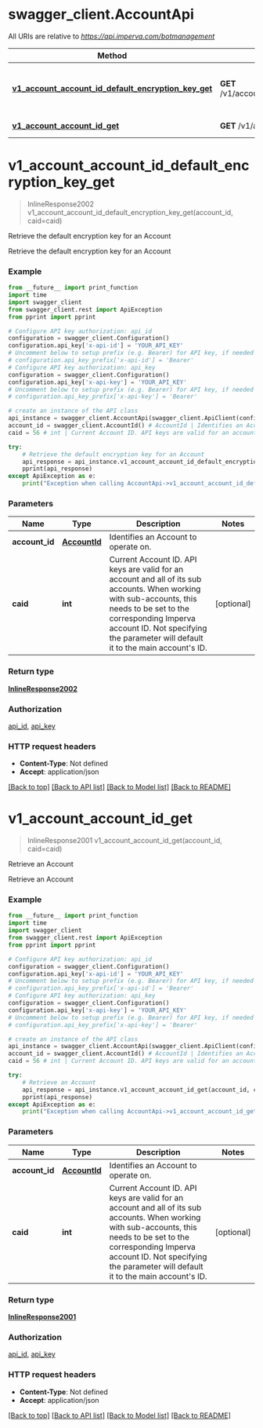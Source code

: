 # swagger_client.AccountApi

All URIs are relative to *https://api.imperva.com/botmanagement*

Method | HTTP request | Description
------------- | ------------- | -------------
[**v1_account_account_id_default_encryption_key_get**](AccountApi.md#v1_account_account_id_default_encryption_key_get) | **GET** /v1/account/{accountId}/default_encryption_key | Retrieve the default encryption key for an Account
[**v1_account_account_id_get**](AccountApi.md#v1_account_account_id_get) | **GET** /v1/account/{accountId} | Retrieve an Account

# **v1_account_account_id_default_encryption_key_get**
> InlineResponse2002 v1_account_account_id_default_encryption_key_get(account_id, caid=caid)

Retrieve the default encryption key for an Account

Retrieve the default encryption key for an Account

### Example
```python
from __future__ import print_function
import time
import swagger_client
from swagger_client.rest import ApiException
from pprint import pprint

# Configure API key authorization: api_id
configuration = swagger_client.Configuration()
configuration.api_key['x-api-id'] = 'YOUR_API_KEY'
# Uncomment below to setup prefix (e.g. Bearer) for API key, if needed
# configuration.api_key_prefix['x-api-id'] = 'Bearer'
# Configure API key authorization: api_key
configuration = swagger_client.Configuration()
configuration.api_key['x-api-key'] = 'YOUR_API_KEY'
# Uncomment below to setup prefix (e.g. Bearer) for API key, if needed
# configuration.api_key_prefix['x-api-key'] = 'Bearer'

# create an instance of the API class
api_instance = swagger_client.AccountApi(swagger_client.ApiClient(configuration))
account_id = swagger_client.AccountId() # AccountId | Identifies an Account to operate on.
caid = 56 # int | Current Account ID. API keys are valid for an account and all of its sub accounts. When working with sub-accounts, this needs to be set to the corresponding Imperva account ID. Not specifying the parameter will default it to the main account's ID.  (optional)

try:
    # Retrieve the default encryption key for an Account
    api_response = api_instance.v1_account_account_id_default_encryption_key_get(account_id, caid=caid)
    pprint(api_response)
except ApiException as e:
    print("Exception when calling AccountApi->v1_account_account_id_default_encryption_key_get: %s\n" % e)
```

### Parameters

Name | Type | Description  | Notes
------------- | ------------- | ------------- | -------------
 **account_id** | [**AccountId**](.md)| Identifies an Account to operate on. | 
 **caid** | **int**| Current Account ID. API keys are valid for an account and all of its sub accounts. When working with sub-accounts, this needs to be set to the corresponding Imperva account ID. Not specifying the parameter will default it to the main account&#x27;s ID.  | [optional] 

### Return type

[**InlineResponse2002**](InlineResponse2002.md)

### Authorization

[api_id](../README.md#api_id), [api_key](../README.md#api_key)

### HTTP request headers

 - **Content-Type**: Not defined
 - **Accept**: application/json

[[Back to top]](#) [[Back to API list]](../README.md#documentation-for-api-endpoints) [[Back to Model list]](../README.md#documentation-for-models) [[Back to README]](../README.md)

# **v1_account_account_id_get**
> InlineResponse2001 v1_account_account_id_get(account_id, caid=caid)

Retrieve an Account

Retrieve an Account

### Example
```python
from __future__ import print_function
import time
import swagger_client
from swagger_client.rest import ApiException
from pprint import pprint

# Configure API key authorization: api_id
configuration = swagger_client.Configuration()
configuration.api_key['x-api-id'] = 'YOUR_API_KEY'
# Uncomment below to setup prefix (e.g. Bearer) for API key, if needed
# configuration.api_key_prefix['x-api-id'] = 'Bearer'
# Configure API key authorization: api_key
configuration = swagger_client.Configuration()
configuration.api_key['x-api-key'] = 'YOUR_API_KEY'
# Uncomment below to setup prefix (e.g. Bearer) for API key, if needed
# configuration.api_key_prefix['x-api-key'] = 'Bearer'

# create an instance of the API class
api_instance = swagger_client.AccountApi(swagger_client.ApiClient(configuration))
account_id = swagger_client.AccountId() # AccountId | Identifies an Account to operate on.
caid = 56 # int | Current Account ID. API keys are valid for an account and all of its sub accounts. When working with sub-accounts, this needs to be set to the corresponding Imperva account ID. Not specifying the parameter will default it to the main account's ID.  (optional)

try:
    # Retrieve an Account
    api_response = api_instance.v1_account_account_id_get(account_id, caid=caid)
    pprint(api_response)
except ApiException as e:
    print("Exception when calling AccountApi->v1_account_account_id_get: %s\n" % e)
```

### Parameters

Name | Type | Description  | Notes
------------- | ------------- | ------------- | -------------
 **account_id** | [**AccountId**](.md)| Identifies an Account to operate on. | 
 **caid** | **int**| Current Account ID. API keys are valid for an account and all of its sub accounts. When working with sub-accounts, this needs to be set to the corresponding Imperva account ID. Not specifying the parameter will default it to the main account&#x27;s ID.  | [optional] 

### Return type

[**InlineResponse2001**](InlineResponse2001.md)

### Authorization

[api_id](../README.md#api_id), [api_key](../README.md#api_key)

### HTTP request headers

 - **Content-Type**: Not defined
 - **Accept**: application/json

[[Back to top]](#) [[Back to API list]](../README.md#documentation-for-api-endpoints) [[Back to Model list]](../README.md#documentation-for-models) [[Back to README]](../README.md)

